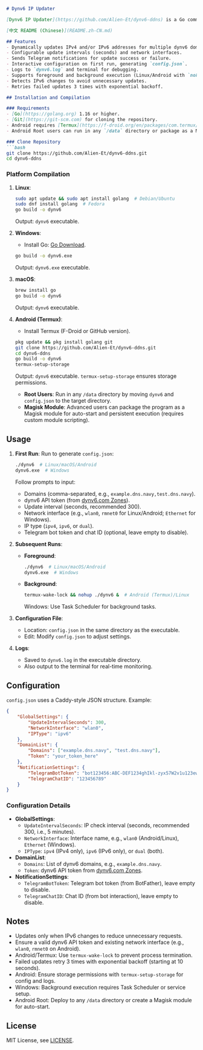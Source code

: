 ```markdown
# Dynv6 IP Updater

[Dynv6 IP Updater](https://github.com/Alien-Et/dynv6-ddns) is a Go command-line tool for dynamically updating IPv4 and/or IPv6 addresses for domains hosted on [dynv6.com](https://dynv6.com). It supports multi-domain management, customizable update intervals, network interface selection, and Telegram notifications, running on Linux, Windows, macOS, and Android (Termux).

[中文 README (Chinese)](README.zh-CN.md)

## Features
- Dynamically updates IPv4 and/or IPv6 addresses for multiple dynv6 domains.
- Configurable update intervals (seconds) and network interfaces.
- Sends Telegram notifications for update success or failure.
- Interactive configuration on first run, generating `config.json`.
- Logs to `dynv6.log` and terminal for debugging.
- Supports foreground and background execution (Linux/Android with `nohup`).
- Detects IPv6 changes to avoid unnecessary updates.
- Retries failed updates 3 times with exponential backoff.

## Installation and Compilation

### Requirements
- [Go](https://golang.org) 1.16 or higher.
- [Git](https://git-scm.com) for cloning the repository.
- Android requires [Termux](https://f-droid.org/en/packages/com.termux/) (download from F-Droid).
- Android Root users can run in any `/data` directory or package as a Magisk module.

### Clone Repository
```bash
git clone https://github.com/Alien-Et/dynv6-ddns.git
cd dynv6-ddns
```

### Platform Compilation
1. **Linux**:
   ```bash
   sudo apt update && sudo apt install golang  # Debian/Ubuntu
   sudo dnf install golang  # Fedora
   go build -o dynv6
   ```
   Output: `dynv6` executable.

2. **Windows**:
   - Install Go: [Go Download](https://golang.org/dl/).
   ```bash
   go build -o dynv6.exe
   ```
   Output: `dynv6.exe` executable.

3. **macOS**:
   ```bash
   brew install go
   go build -o dynv6
   ```
   Output: `dynv6` executable.

4. **Android (Termux)**:
   - Install Termux (F-Droid or GitHub version).
   ```bash
   pkg update && pkg install golang git
   git clone https://github.com/Alien-Et/dynv6-ddns.git
   cd dynv6-ddns
   go build -o dynv6
   termux-setup-storage
   ```
   Output: `dynv6` executable. `termux-setup-storage` ensures storage permissions.
   - **Root Users**: Run in any `/data` directory by moving `dynv6` and `config.json` to the target directory.
   - **Magisk Module**: Advanced users can package the program as a Magisk module for auto-start and persistent execution (requires custom module scripting).

## Usage
1. **First Run**:
   Run to generate `config.json`:
   ```bash
   ./dynv6  # Linux/macOS/Android
   dynv6.exe  # Windows
   ```
   Follow prompts to input:
   - Domains (comma-separated, e.g., `example.dns.navy,test.dns.navy`).
   - dynv6 API token (from [dynv6.com Zones](https://dynv6.com/zones)).
   - Update interval (seconds, recommended 300).
   - Network interface (e.g., `wlan0`, `rmnet0` for Linux/Android; `Ethernet` for Windows).
   - IP type (`ipv4`, `ipv6`, or `dual`).
   - Telegram bot token and chat ID (optional, leave empty to disable).

2. **Subsequent Runs**:
   - **Foreground**:
     ```bash
     ./dynv6  # Linux/macOS/Android
     dynv6.exe  # Windows
     ```
   - **Background**:
     ```bash
     termux-wake-lock && nohup ./dynv6 &  # Android (Termux)/Linux
     ```
     Windows: Use Task Scheduler for background tasks.

3. **Configuration File**:
   - Location: `config.json` in the same directory as the executable.
   - Edit: Modify `config.json` to adjust settings.

4. **Logs**:
   - Saved to `dynv6.log` in the executable directory.
   - Also output to the terminal for real-time monitoring.

## Configuration
`config.json` uses a Caddy-style JSON structure. Example:
```json
{
    "GlobalSettings": {
        "UpdateIntervalSeconds": 300,
        "NetworkInterface": "wlan0",
        "IPType": "ipv6"
    },
    "DomainList": {
        "Domains": ["example.dns.navy", "test.dns.navy"],
        "Token": "your_token_here"
    },
    "NotificationSettings": {
        "TelegramBotToken": "bot123456:ABC-DEF1234ghIkl-zyx57W2v1u123ew11",
        "TelegramChatID": "123456789"
    }
}
```

### Configuration Details
- **GlobalSettings**:
  - `UpdateIntervalSeconds`: IP check interval (seconds, recommended 300, i.e., 5 minutes).
  - `NetworkInterface`: Interface name, e.g., `wlan0` (Android/Linux), `Ethernet` (Windows).
  - `IPType`: `ipv4` (IPv4 only), `ipv6` (IPv6 only), or `dual` (both).
- **DomainList**:
  - `Domains`: List of dynv6 domains, e.g., `example.dns.navy`.
  - `Token`: dynv6 API token from [dynv6.com Zones](https://dynv6.com/zones).
- **NotificationSettings**:
  - `TelegramBotToken`: Telegram bot token (from BotFather), leave empty to disable.
  - `TelegramChatID`: Chat ID (from bot interaction), leave empty to disable.

## Notes
- Updates only when IPv6 changes to reduce unnecessary requests.
- Ensure a valid dynv6 API token and existing network interface (e.g., `wlan0`, `rmnet0` on Android).
- Android/Termux: Use `termux-wake-lock` to prevent process termination.
- Failed updates retry 3 times with exponential backoff (starting at 10 seconds).
- Android: Ensure storage permissions with `termux-setup-storage` for config and logs.
- Windows: Background execution requires Task Scheduler or service setup.
- Android Root: Deploy to any `/data` directory or create a Magisk module for auto-start.

## License
MIT License, see [LICENSE](LICENSE).
```
